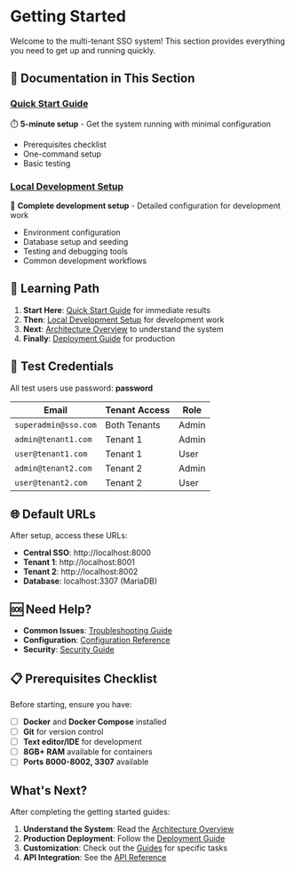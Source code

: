 # Getting Started

Welcome to the multi-tenant SSO system! This section provides everything you need to get up and running quickly.

## 📖 Documentation in This Section

### **[Quick Start Guide](quick-start.md)**
⏱️ **5-minute setup** - Get the system running with minimal configuration
- Prerequisites checklist
- One-command setup
- Basic testing

### **[Local Development Setup](local-development.md)**
🔧 **Complete development setup** - Detailed configuration for development work
- Environment configuration
- Database setup and seeding
- Testing and debugging tools
- Common development workflows

## 🎯 Learning Path

1. **Start Here**: [Quick Start Guide](quick-start.md) for immediate results
2. **Then**: [Local Development Setup](local-development.md) for development work
3. **Next**: [Architecture Overview](../architecture/README.md) to understand the system
4. **Finally**: [Deployment Guide](../deployment/README.md) for production

## 🔑 Test Credentials

All test users use password: **password**

| Email | Tenant Access | Role |
|-------|---------------|------|
| `superadmin@sso.com` | Both Tenants | Admin |
| `admin@tenant1.com` | Tenant 1 | Admin |
| `user@tenant1.com` | Tenant 1 | User |
| `admin@tenant2.com` | Tenant 2 | Admin |
| `user@tenant2.com` | Tenant 2 | User |

## 🌐 Default URLs

After setup, access these URLs:

- **Central SSO**: http://localhost:8000
- **Tenant 1**: http://localhost:8001
- **Tenant 2**: http://localhost:8002
- **Database**: localhost:3307 (MariaDB)

## 🆘 Need Help?

- **Common Issues**: [Troubleshooting Guide](../reference/troubleshooting.md)
- **Configuration**: [Configuration Reference](../reference/configuration.md)
- **Security**: [Security Guide](../guides/security.md)

## 📋 Prerequisites Checklist

Before starting, ensure you have:

- [ ] **Docker** and **Docker Compose** installed
- [ ] **Git** for version control
- [ ] **Text editor/IDE** for development
- [ ] **8GB+ RAM** available for containers
- [ ] **Ports 8000-8002, 3307** available

## What's Next?

After completing the getting started guides:

1. **Understand the System**: Read the [Architecture Overview](../architecture/README.md)
2. **Production Deployment**: Follow the [Deployment Guide](../deployment/README.md)
3. **Customization**: Check out the [Guides](../guides/) for specific tasks
4. **API Integration**: See the [API Reference](../reference/api.md)